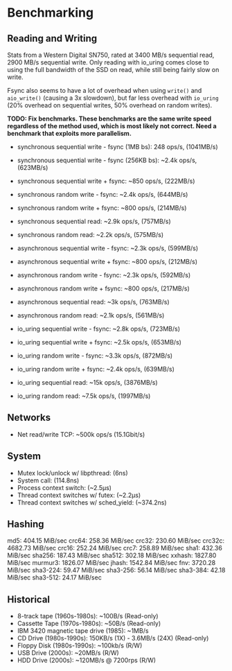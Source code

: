 # Benchmarking

## Reading and Writing

Stats from a Western Digital SN750, rated at 3400 MB/s sequential read, 2900 MB/s sequential write.
Only reading with io_uring comes close to using the full bandwidth of the SSD on read, while still being fairly slow on write.

Fsync also seems to have a lot of overhead when using `write()` and `aio_write()` (causing a 3x slowdown), but far less overhead with `io_uring` (20% overhead on sequential writes, 50% overhead on random writes).

**TODO: Fix benchmarks. These benchmarks are the same write speed regardless of the method used, which is most likely not correct. Need a benchmark that exploits more parallelism.**

- synchronous sequential write - fsync (1MB bs): 248 ops/s, (1041MB/s)
- synchronous sequential write - fsync (256KB bs): ~2.4k ops/s, (623MB/s)
- synchronous sequential write + fsync: ~850 ops/s, (222MB/s)
- synchronous random write - fsync: ~2.4k ops/s, (644MB/s)
- synchronous random write + fsync: ~800 ops/s, (214MB/s)
- synchronous sequential read: ~2.9k ops/s, (757MB/s)
- synchronous random read: ~2.2k ops/s, (575MB/s)

- asynchronous sequential write - fsync: ~2.3k ops/s, (599MB/s)
- asynchronous sequential write + fsync: ~800 ops/s, (212MB/s)
- asynchronous random write - fsync: ~2.3k ops/s, (592MB/s)
- asynchronous random write + fsync: ~800 ops/s, (217MB/s)
- asynchronous sequential read: ~3k ops/s, (763MB/s)
- asynchronous random read: ~2.1k ops/s, (561MB/s)

- io_uring sequential write - fsync: ~2.8k ops/s, (723MB/s)
- io_uring sequential write + fsync: ~2.5k ops/s, (653MB/s)
- io_uring random write - fsync: ~3.3k ops/s, (872MB/s)
- io_uring random write + fsync: ~2.4k ops/s, (639MB/s)
- io_uring sequential read: ~15k ops/s, (3876MB/s)
- io_uring random read: ~7.5k ops/s, (1997MB/s)

## Networks

- Net read/write TCP: ~500k ops/s (15.1Gbit/s)

## System

- Mutex lock/unlock w/ libpthread: (6ns)
- System call: (114.8ns)
- Process context switch: (~2.5μs)
- Thread context switches w/ futex: (~2.2μs)
- Thread context switches w/ sched_yield: (~374.2ns)

## Hashing

md5:              404.15 MiB/sec
crc64:            258.36 MiB/sec
crc32:            230.60 MiB/sec
crc32c:          4682.73 MiB/sec
crc16:            252.24 MiB/sec
crc7:             258.89 MiB/sec
sha1:             432.36 MiB/sec
sha256:           187.43 MiB/sec
sha512:           302.18 MiB/sec
xxhash:          1827.80 MiB/sec
murmur3:         1826.07 MiB/sec
jhash:           1542.84 MiB/sec
fnv:             3720.28 MiB/sec
sha3-224:          59.47 MiB/sec
sha3-256:          56.14 MiB/sec
sha3-384:          42.18 MiB/sec
sha3-512:          24.17 MiB/sec

## Historical

- 8-track tape (1960s-1980s): ~100B/s (Read-only)
- Cassette Tape (1970s-1980s): ~50B/s (Read-only)
- IBM 3420 magnetic tape drive (1985): ~1MB/s
- CD Drive (1980s-1990s): 150KB/s (1X) - 3.6MB/s (24X) (Read-only)
- Floppy Disk (1980s-1990s): ~100kb/s (R/W)
- USB Drive (2000s): ~20MB/s (R/W)
- HDD Drive (2000s): ~120MB/s @ 7200rps (R/W)
